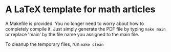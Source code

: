 # A LaTeX template for math articles

A Makefile is provided. You no longer need to worry about how to completely compile it. Just simply generate the PDF file by typing
``make main``
or replace 'main' by the file name you assigned to the main file.

To cleanup the temporary files, run
``make clean``
